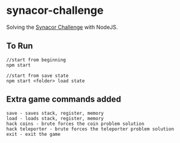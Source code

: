 # synacor-challenge

Solving the [Synacor Challenge](https://challenge.synacor.com/) with NodeJS.

To Run
------
```
//start from beginning
npm start

//start from save state
npm start <folder> load state
```

Extra game commands added
--------------------
```
save - saves stack, register, memory
load - loads stack, register, memory
hack coins - brute forces the coin problem solution
hack teleporter - brute forces the teleporter problem solution
exit - exit the game
```
